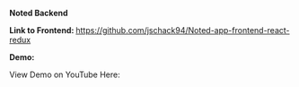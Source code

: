 <strong> Noted Backend </strong> <p>

<strong> Link to Frontend: </strong> https://github.com/jschack94/Noted-app-frontend-react-redux  <p>
  
<strong> Demo: </strong> <p>
View Demo on YouTube Here:



